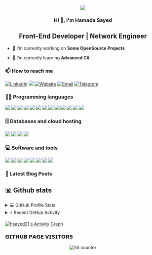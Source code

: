 <div align="center">
<img src="https://media.giphy.com/media/836HiJc7pgzy8iNXCn/giphy.gif" />
<h3>Hi 👋, I'm Hamada Sayed</h3>
<h2>Front-End Developer | Network Engineer</h2>
</div> 

- 🔭 I’m currently working on **Some OpenSource Projects**

- 🌱 I’m currently learning **Advanced C#**


### 📫 How to reach me
<a href="https://www.linkedin.com/in/hsayedhamed/"><img alt="LinkedIn" src="https://img.shields.io/badge/-hsayedhamed-blue?style=flat&logo=Linkedin&logoColor=white"></a>
<a href="https://facebook.com/hsayed21"><img src="https://img.shields.io/badge/-@hsayed21-1877F2?style=flat&logo=Facebook&logoColor=white"/></a>
<a href="https://twitter.com/hsayedhamed"><img alt="Website" src="https://img.shields.io/badge/-@hsayedhamed-gray?style=flat-square&logo=twitter"></a>
<a href="mailto:hsayedhamed21@gmail.com"><img alt="Email" src="https://img.shields.io/badge/-@hsayedhamed21-blue?style=flat-square&logo=gmail"></a>
<a href="https://t.me/hsayed21"><img alt="Telegram" src="https://img.shields.io/badge/-@hsayed21-blue?style=flat-square&logo=telegram"></a>

### 👨‍💻 Programming languages
![](https://custom-icon-badges.herokuapp.com/badge/Assembly-525252.svg?logo=asm-hex&logoColor=white)
![](https://custom-icon-badges.herokuapp.com/badge/C%23-68217A.svg?logo=cs2&logoColor=white)
![](https://img.shields.io/badge/Java-007396.svg?logo=java&logoColor=white)
![](https://img.shields.io/badge/HTML-E34F26.svg?logo=html5&logoColor=white)
![](https://img.shields.io/badge/CSS-1572B6.svg?logo=css3&logoColor=white)
![](https://img.shields.io/badge/JavaScript-F7DF1E.svg?logo=javascript&logoColor=black)
![](https://img.shields.io/badge/-jquery-333333?style=flat&logo=jquery&logoColor=563D7C)
![](https://img.shields.io/badge/Bootstrap-7952B3.svg?logo=bootstrap&logoColor=white)
![](https://img.shields.io/badge/PHP-777BB4.svg?logo=php&logoColor=white)
![](https://img.shields.io/badge/Sass-hotpink.svg?logo=SASS&logoColor=white)
![](https://img.shields.io/badge/Python-14354C.svg?logo=python&logoColor=white)
![](https://img.shields.io/badge/TypeScript-007ACC.svg?logo=typescript&logoColor=white)
![](https://custom-icon-badges.herokuapp.com/badge/SQL-025E8C.svg?logo=database&logoColor=white)

<!-- ### 🧰 Frameworks and libraries
![](https://img.shields.io/badge/-Arduino-00979D?logo=Arduino&logoColor=white)
![](https://img.shields.io/badge/Wordpress-21759B?logo=wordpress&logoColor=white) -->

### 🗄️ Databases and cloud hosting
![](https://img.shields.io/badge/GitHub%20Pages-327FC7.svg?logo=github&logoColor=white)
![](https://img.shields.io/badge/MySQL-00f.svg?logo=mysql&logoColor=white)
![](https://img.shields.io/badge/Notion-010101.svg?logo=notion&logoColor=white)
![](https://img.shields.io/badge/SQLite-07405e.svg?logo=sqlite&logoColor=white)

### 💻 Software and tools
![](https://img.shields.io/badge/-GitHub-333333?style=flat&logo=github)
![](https://img.shields.io/badge/Git-F05033.svg?logo=git&logoColor=white)
![](https://img.shields.io/badge/Markdown-000000.svg?logo=markdown&logoColor=white)
![](https://img.shields.io/badge/Visual%20Studio%20Code-0078d7.svg?logo=visual-studio-code&logoColor=white)
![](https://img.shields.io/badge/Bash-121011.svg?logo=gnu-bash&logoColor=white)
![](https://img.shields.io/badge/Ubuntu-E95420.svg?logo=ubuntu&logoColor=white)
![](https://img.shields.io/badge/Jupyter-F37626.svg?logo=Jupyter&logoColor=white)
![](https://img.shields.io/badge/Android%20Studio-008678.svg?logo=android-studio&logoColor=white)

### 📕 Latest Blog Posts
<!--START_SECTION:feed-->
<!--END_SECTION:feed-->

## 📊 Github stats

<!-- https://github.com/anuraghazra/github-readme-stats -->
<details> 
  <summary>💻 GitHub Profile Stats</summary>
  <br/>
  <p align="center">
    <a href="#"><img alt="hsayed21's Github Stats" src="https://github-readme-stats.vercel.app/api/?username=hsayed21&show_icons=true&count_private=true&theme=react&hide_border=true&bg_color=1F222E&title_color=F85D7F&icon_color=F8D866" height="180em"/></a>
  <a href="#"><img alt="hsayed21's Top Languages" src="https://github-readme-stats.vercel.app/api/top-langs/?username=hsayed21&langs_count=8&layout=compact&theme=react&hide_border=true&bg_color=1F222E&title_color=F85D7F&icon_color=F8D866&hide=Jupyter%20Notebook" height="180em"/></a>
 </p>
</details>

<!-- https://github.com/jamesgeorge007/github-activity-readme -->
<details>
  <summary>⚡ Recent GitHub Activity</summary>
  <br/>
 
<!--START_SECTION:activity-->
1. ❗️ Opened issue [#649](https://github.com/qarmin/czkawka/issues/649) in [qarmin/czkawka](https://github.com/qarmin/czkawka)
2. 🗣 Commented on [#8891](https://github.com/jekyll/jekyll/issues/8891) in [jekyll/jekyll](https://github.com/jekyll/jekyll)
3. 💪 Opened PR [#30](https://github.com/G33kDude/Chrome.ahk/pull/30) in [G33kDude/Chrome.ahk](https://github.com/G33kDude/Chrome.ahk)
4. ❗️ Opened issue [#29](https://github.com/G33kDude/Chrome.ahk/issues/29) in [G33kDude/Chrome.ahk](https://github.com/G33kDude/Chrome.ahk)
5. 🗣 Commented on [#8891](https://github.com/jekyll/jekyll/issues/8891) in [jekyll/jekyll](https://github.com/jekyll/jekyll)
<!--END_SECTION:activity-->
</details>

<!-- https://github.com/ashutosh00710/github-readme-activity-graph -->
<a href="#"><img alt="hsayed21's Activity Graph" src="https://activity-graph.herokuapp.com/graph?username=hsayed21&bg_color=1F222E&color=F8D866&line=F85D7F&point=FFFFFF&hide_border=true" /></a>

### 𝗚𝗜𝗧𝗛𝗨𝗕 𝗣𝗔𝗚𝗘 𝗩𝗜𝗦𝗜𝗧𝗢𝗥𝗦
<div align="center">
<img src="https://profile-counter.glitch.me/hsayed21/count.svg" alt="hit counter" align="center">
</div>
